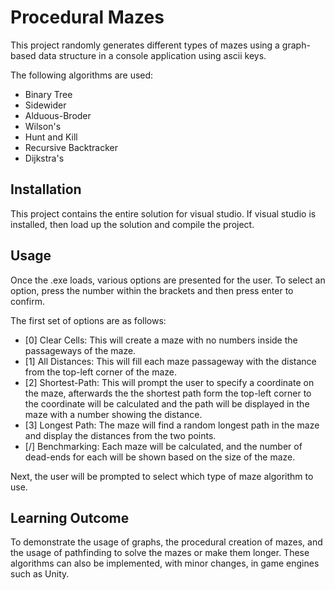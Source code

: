 # Procedural Mazes
This project randomly generates different types of mazes using a graph-based data structure in a console application using ascii keys.

The following algorithms are used:
- Binary Tree
- Sidewider
- Alduous-Broder
- Wilson's
- Hunt and Kill
- Recursive Backtracker
- Dijkstra's

## Installation
This project contains the entire solution for visual studio. If visual studio is installed, then load up the solution and compile the project. 

## Usage

Once the .exe loads, various options are presented for the user. To select an option, press the number within the brackets and then press enter to confirm.

The first set of options are as follows:

- [0] Clear Cells: This will create a maze with no numbers inside the passageways of the maze.
- [1] All Distances: This will fill each maze passageway with the distance from the top-left corner of the maze.
- [2] Shortest-Path: This will prompt the user to specify a coordinate on the maze, afterwards the the shortest path form the top-left corner to the coordinate will be calculated and the path will be displayed in the maze with a number showing the distance.
- [3] Longest Path: The maze will find a random longest path in the maze and display the distances from the two points.
- [/] Benchmarking: Each maze will be calculated, and the number of dead-ends for each will be shown based on the size of the maze.

Next, the user will be prompted to select which type of maze algorithm to use.

## Learning Outcome
To demonstrate the usage of graphs, the procedural creation of mazes, and the usage of pathfinding to solve the mazes or make them longer.
These algorithms can also be implemented, with minor changes, in game engines such as Unity.
